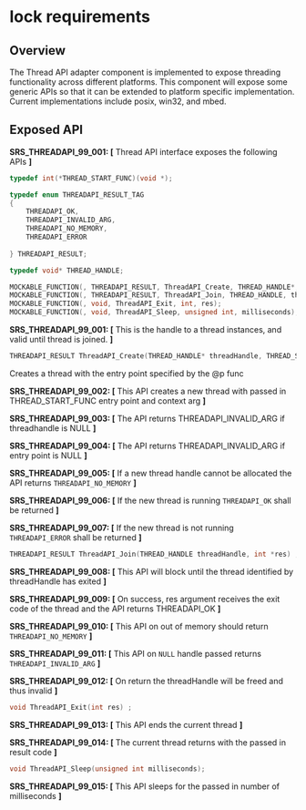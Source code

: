 lock requirements
================


## Overview

The Thread API adapter component is implemented to expose threading functionality across different platforms. This component will expose some generic APIs so that it can be extended to platform specific implementation.  Current implementations include posix, win32, and mbed.

## Exposed API
**SRS_THREADAPI_99_001: [** Thread API interface exposes the following APIs **]**
```c
typedef int(*THREAD_START_FUNC)(void *);

typedef enum THREADAPI_RESULT_TAG
{
    THREADAPI_OK,
    THREADAPI_INVALID_ARG,
    THREADAPI_NO_MEMORY,
    THREADAPI_ERROR
    
} THREADAPI_RESULT;

typedef void* THREAD_HANDLE;

MOCKABLE_FUNCTION(, THREADAPI_RESULT, ThreadAPI_Create, THREAD_HANDLE*, threadHandle, THREAD_START_FUNC, func, void*, arg);
MOCKABLE_FUNCTION(, THREADAPI_RESULT, ThreadAPI_Join, THREAD_HANDLE, threadHandle, int*, res);
MOCKABLE_FUNCTION(, void, ThreadAPI_Exit, int, res);
MOCKABLE_FUNCTION(, void, ThreadAPI_Sleep, unsigned int, milliseconds);

```
**SRS_THREADAPI_99_001: [** This is the handle to a thread instances, and valid until thread is joined. **]**

```c
THREADAPI_RESULT ThreadAPI_Create(THREAD_HANDLE* threadHandle, THREAD_START_FUNC func, void* arg) ; 
```
Creates a thread with the entry point specified by the @p func

**SRS_THREADAPI_99_002: [** This API creates a new thread with passed in THREAD_START_FUNC entry point and context arg **]**

**SRS_THREADAPI_99_003: [** The API returns THREADAPI_INVALID_ARG if threadhandle is NULL **]**

**SRS_THREADAPI_99_004: [** The API returns THREADAPI_INVALID_ARG if entry point is NULL **]**

**SRS_THREADAPI_99_005: [** If a new thread handle cannot be allocated the API returns `THREADAPI_NO_MEMORY` **]**

**SRS_THREADAPI_99_006: [** If the new thread is running `THREADAPI_OK` shall be returned **]**

**SRS_THREADAPI_99_007: [** If the new thread is not running `THREADAPI_ERROR` shall be returned **]**

```c
THREADAPI_RESULT ThreadAPI_Join(THREAD_HANDLE threadHandle, int *res) ; 
```
**SRS_THREADAPI_99_008: [** This API will block until the thread identified by threadHandle has exited **]**

**SRS_THREADAPI_99_009: [** On success, res argument receives the exit code of the thread and the API returns THREADAPI_OK **]**

**SRS_THREADAPI_99_010: [** This API on out of memory should return `THREADAPI_NO_MEMORY` **]**

**SRS_THREADAPI_99_011: [** This API on `NULL` handle passed returns `THREADAPI_INVALID_ARG` **]**

**SRS_THREADAPI_99_012: [** On return the threadHandle will be freed and thus invalid **]**

```c
void ThreadAPI_Exit(int res) ; 
```
**SRS_THREADAPI_99_013: [** This API ends the current thread  **]**

**SRS_THREADAPI_99_014: [** The current thread returns with the passed in result code **]**

```c
void ThreadAPI_Sleep(unsigned int milliseconds); 
```
**SRS_THREADAPI_99_015: [** This API sleeps for the passed in number of milliseconds **]**

